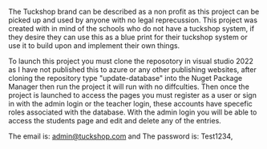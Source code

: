 The Tuckshop brand can be described as a non profit as this project can be picked up and used by anyone with no legal reprecussion. This project was created with in mind of the schools who do not have a tuckshop system, if they desire they can use this as a blue print for their tuckshop system or use it to build upon and implement their own things.

To launch this project you must clone the reposotory in visual studio 2022 as I have not published this to azure or any other publishing websites, after cloning the repository type "update-database" into the Nuget Package Manager then run the project it will run with no diffculties. Then once the project is launched to access the pages you must register as a user or sign in with the admin login or the teacher login, these accounts have specefic roles associated with the database. With the admin login you will be able to access the students page and edit and delete any of the entries.

The email is: admin@tuckshop.com
and The password is: Test1234, 
